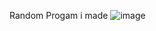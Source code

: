 Random Progam i made
![image](https://github.com/fuadxtps23/fuadfileencryptor/assets/93533757/496de5b1-8764-45c4-b081-e1ae20ffa374)
